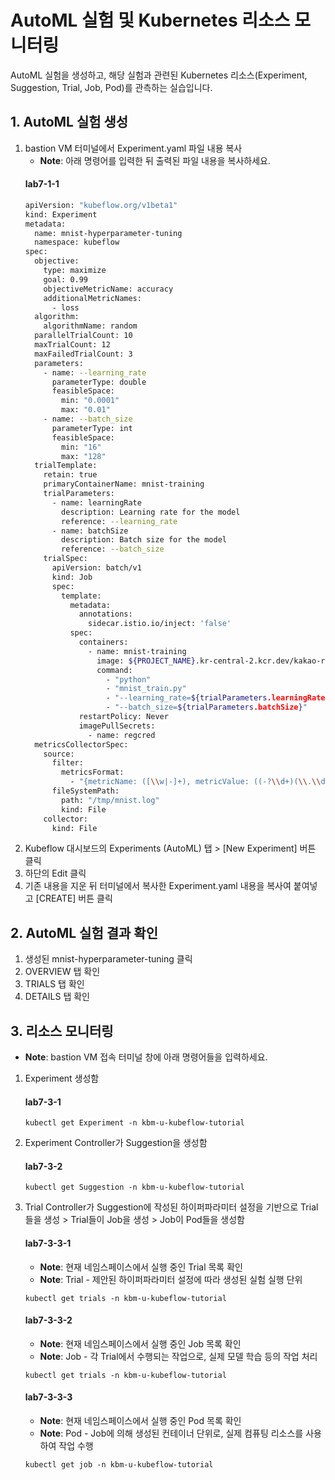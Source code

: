 # AutoML 실험 및 Kubernetes 리소스 모니터링
AutoML 실험을 생성하고, 해당 실험과 관련된 Kubernetes 리소스(Experiment, Suggestion, Trial, Job, Pod)를 관측하는 실습입니다.

## 1. AutoML 실험 생성
1. bastion VM 터미널에서 Experiment.yaml 파일 내용 복사
   - **Note**: 아래 명령어를 입력한 뒤 출력된 파일 내용을 복사하세요.
    #### **lab7-1-1**
    ```bash
    apiVersion: "kubeflow.org/v1beta1"
    kind: Experiment
    metadata:
      name: mnist-hyperparameter-tuning
      namespace: kubeflow
    spec:
      objective:
        type: maximize
        goal: 0.99
        objectiveMetricName: accuracy
        additionalMetricNames:
          - loss
      algorithm:
        algorithmName: random
      parallelTrialCount: 10
      maxTrialCount: 12
      maxFailedTrialCount: 3
      parameters:
        - name: --learning_rate
          parameterType: double
          feasibleSpace:
            min: "0.0001"
            max: "0.01"
        - name: --batch_size
          parameterType: int
          feasibleSpace:
            min: "16"
            max: "128"
      trialTemplate:
        retain: true
        primaryContainerName: mnist-training
        trialParameters:
          - name: learningRate
            description: Learning rate for the model
            reference: --learning_rate
          - name: batchSize
            description: Batch size for the model
            reference: --batch_size
        trialSpec:
          apiVersion: batch/v1
          kind: Job
          spec:
            template:
              metadata:
                annotations:
                  sidecar.istio.io/inject: 'false'
              spec:
                containers:
                  - name: mnist-training
                    image: ${PROJECT_NAME}.kr-central-2.kcr.dev/kakao-registry/hyperpram
                    command:
                      - "python"
                      - "mnist_train.py"
                      - "--learning_rate=${trialParameters.learningRate}"
                      - "--batch_size=${trialParameters.batchSize}"
                restartPolicy: Never
                imagePullSecrets:
                  - name: regcred
      metricsCollectorSpec:
        source:
          filter:
            metricsFormat:
              - "{metricName: ([\\w|-]+), metricValue: ((-?\\d+)(\\.\\d+)?)}"
          fileSystemPath:
            path: "/tmp/mnist.log"
            kind: File
        collector:
          kind: File
    ```
2. Kubeflow 대시보드의 Experiments (AutoML) 탭 > [New Experiment] 버튼 클릭
3. 하단의 Edit 클릭
4. 기존 내용을 지운 뒤 터미널에서 복사한 Experiment.yaml 내용을 복사여 붙여넣고 [CREATE] 버튼 클릭

## 2. AutoML 실험 결과 확인
1. 생성된 mnist-hyperparameter-tuning 클릭
2. OVERVIEW 탭 확인
3. TRIALS 탭 확인
4. DETAILS 탭 확인

## 3. 리소스 모니터링
- **Note**: bastion VM 접속 터미널 창에 아래 명령어들을 입력하세요.
1. Experiment 생성함
    #### **lab7-3-1**
    ```
    kubectl get Experiment -n kbm-u-kubeflow-tutorial
    ```
2. Experiment Controller가 Suggestion을 생성함
    #### **lab7-3-2**
    ```
    kubectl get Suggestion -n kbm-u-kubeflow-tutorial
    ```
3. Trial Controller가 Suggestion에 작성된 하이퍼파라미터 설정을 기반으로 Trial들을 생성 > Trial들이 Job을 생성 > Job이 Pod들을 생성함
    #### **lab7-3-3-1**
    - **Note**: 현재 네임스페이스에서 실행 중인 Trial 목록 확인
    - **Note**: Trial - 제안된 하이퍼파라미터 설정에 따라 생성된 실험 실행 단위
    ```
    kubectl get trials -n kbm-u-kubeflow-tutorial
    ```

   #### **lab7-3-3-2**
    - **Note**: 현재 네임스페이스에서 실행 중인 Job 목록 확인
    - **Note**: Job - 각 Trial에서 수행되는 작업으로, 실제 모델 학습 등의 작업 처리
    ```
    kubectl get trials -n kbm-u-kubeflow-tutorial
    ```

   #### **lab7-3-3-3**
   - **Note**: 현재 네임스페이스에서 실행 중인 Pod 목록 확인
   - **Note**: Pod - Job에 의해 생성된 컨테이너 단위로, 실제 컴퓨팅 리소스를 사용하여 작업 수행
   ```
   kubectl get job -n kbm-u-kubeflow-tutorial
   ```
